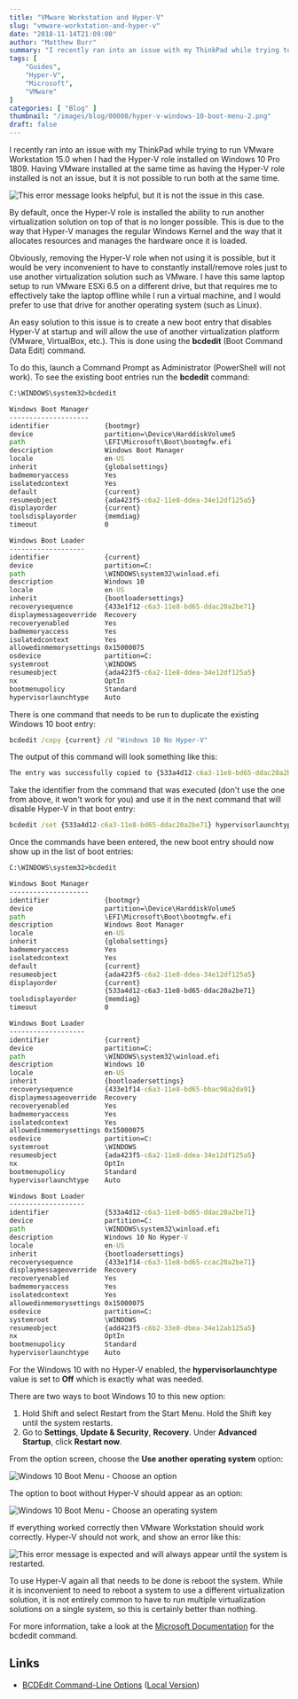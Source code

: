 ```yaml
---
title: "VMware Workstation and Hyper-V"
slug: "vmware-workstation-and-hyper-v"
date: "2018-11-14T21:09:00"
author: "Matthew Burr"
summary: "I recently ran into an issue with my ThinkPad while trying to run VMware Workstation 15.0 when I had the Hyper-V role installed on Windows 10 Pro 1809. Having VMware installed at the same time as having the Hyper-V role installed is not an issue, but it is not possible to run both at the same time."
tags: [
    "Guides",
    "Hyper-V",
    "Microsoft",
    "VMware"
]
categories: [ "Blog" ]
thumbnail: "/images/blog/00008/hyper-v-windows-10-boot-menu-2.png"
draft: false
---
```


I recently ran into an issue with my ThinkPad while trying to run VMware Workstation 15.0 when I had the Hyper-V role installed on Windows 10 Pro 1809. Having VMware installed at the same time as having the Hyper-V role installed is not an issue, but it is not possible to run both at the same time.

![This error message looks helpful, but it is not the issue in this case.](/images/blog/00008/vmware-error.png)

By default, once the Hyper-V role is installed the ability to run another virtualization solution on top of that is no longer possible. This is due to the way that Hyper-V manages the regular Windows Kernel and the way that it allocates resources and manages the hardware once it is loaded.

Obviously, removing the Hyper-V role when not using it is possible, but it would be very inconvenient to have to constantly install/remove roles just to use another virtualization solution such as VMware. I have this same laptop setup to run VMware ESXi 6.5 on a different drive, but that requires me to effectively take the laptop offline while I run a virtual machine, and I would prefer to use that drive for another operating system (such as Linux).

An easy solution to this issue is to create a new boot entry that disables Hyper-V at startup and will allow the use of another virtualization platform (VMware, VirtualBox, etc.). This is done using the **bcdedit** (Boot Command Data Edit) command.

To do this, launch a Command Prompt as Administrator (PowerShell will not work). To see the existing boot entries run the **bcdedit** command:

```cmd
C:\WINDOWS\system32>bcdedit

Windows Boot Manager
--------------------
identifier              {bootmgr}
device                  partition=\Device\HarddiskVolume5
path                    \EFI\Microsoft\Boot\bootmgfw.efi
description             Windows Boot Manager
locale                  en-US
inherit                 {globalsettings}
badmemoryaccess         Yes
isolatedcontext         Yes
default                 {current}
resumeobject            {ada423f5-c6a2-11e8-ddea-34e12df125a5}
displayorder            {current}
toolsdisplayorder       {memdiag}
timeout                 0

Windows Boot Loader
-------------------
identifier              {current}
device                  partition=C:
path                    \WINDOWS\system32\winload.efi
description             Windows 10
locale                  en-US
inherit                 {bootloadersettings}
recoverysequence        {433e1f12-c6a3-11e8-bd65-ddac20a2be71}
displaymessageoverride  Recovery
recoveryenabled         Yes
badmemoryaccess         Yes
isolatedcontext         Yes
allowedinmemorysettings 0x15000075
osdevice                partition=C:
systemroot              \WINDOWS
resumeobject            {ada423f5-c6a2-11e8-ddea-34e12df125a5}
nx                      OptIn
bootmenupolicy          Standard
hypervisorlaunchtype    Auto
```

There is one command that needs to be run to duplicate the existing Windows 10 boot entry:

```cmd
bcdedit /copy {current} /d "Windows 10 No Hyper-V"
```

The output of this command will look something like this:

```cmd
The entry was successfully copied to {533a4d12-c6a3-11e8-bd65-ddac20a2be71}.
```

Take the identifier from the command that was executed (don't use the one from above, it won't work for you) and use it in the next command that will disable Hyper-V in that boot entry:

```cmd
bcdedit /set {533a4d12-c6a3-11e8-bd65-ddac20a2be71} hypervisorlaunchtype off
```

Once the commands have been entered, the new boot entry should now show up in the list of boot entries:

```cmd
C:\WINDOWS\system32>bcdedit

Windows Boot Manager
--------------------
identifier              {bootmgr}
device                  partition=\Device\HarddiskVolume5
path                    \EFI\Microsoft\Boot\bootmgfw.efi
description             Windows Boot Manager
locale                  en-US
inherit                 {globalsettings}
badmemoryaccess         Yes
isolatedcontext         Yes
default                 {current}
resumeobject            {ada423f5-c6a2-11e8-ddea-34e12df125a5}
displayorder            {current}
                        {533a4d12-c6a3-11e8-bd65-ddac20a2be71}
toolsdisplayorder       {memdiag}
timeout                 0

Windows Boot Loader
-------------------
identifier              {current}
device                  partition=C:
path                    \WINDOWS\system32\winload.efi
description             Windows 10
locale                  en-US
inherit                 {bootloadersettings}
recoverysequence        {433e1f14-c6a3-11e8-bd65-bbac98a2da91}
displaymessageoverride  Recovery
recoveryenabled         Yes
badmemoryaccess         Yes
isolatedcontext         Yes
allowedinmemorysettings 0x15000075
osdevice                partition=C:
systemroot              \WINDOWS
resumeobject            {ada423f5-c6a2-11e8-ddea-34e12df125a5}
nx                      OptIn
bootmenupolicy          Standard
hypervisorlaunchtype    Auto

Windows Boot Loader
-------------------
identifier              {533a4d12-c6a3-11e8-bd65-ddac20a2be71}
device                  partition=C:
path                    \WINDOWS\system32\winload.efi
description             Windows 10 No Hyper-V
locale                  en-US
inherit                 {bootloadersettings}
recoverysequence        {433e1f14-c6a3-11e8-bd65-ccac20a2be71}
displaymessageoverride  Recovery
recoveryenabled         Yes
badmemoryaccess         Yes
isolatedcontext         Yes
allowedinmemorysettings 0x15000075
osdevice                partition=C:
systemroot              \WINDOWS
resumeobject            {add423f5-c6b2-33e8-dbea-34e12ab125a5}
nx                      OptIn
bootmenupolicy          Standard
hypervisorlaunchtype    Auto
```

For the Windows 10 with no Hyper-V enabled, the **hypervisorlaunchtype** value is set to **Off** which is exactly what was needed.

There are two ways to boot Windows 10 to this new option:

1. Hold Shift and select Restart from the Start Menu. Hold the Shift key until the system restarts.
2. Go to **Settings**, **Update & Security**, **Recovery**. Under **Advanced Startup**, click **Restart now**.

From the option screen, choose the **Use another operating system** option:

![Windows 10 Boot Menu - Choose an option](/images/blog/00008/hyper-v-windows-10-boot-menu-1.png)

The option to boot without Hyper-V should appear as an option:

![Windows 10 Boot Menu - Choose an operating system](/images/blog/00008/hyper-v-windows-10-boot-menu-2.png)

If everything worked correctly then VMware Workstation should work correctly. Hyper-V should not work, and show an error like this:

![This error message is expected and will always appear until the system is restarted.](/images/blog/00008/hyper-v-error.png)

To use Hyper-V again all that needs to be done is reboot the system. While it is inconvenient to need to reboot a system to use a different virtualization solution, it is not entirely common to have to run multiple virtualization solutions on a single system, so this is certainly better than nothing.

For more information, take a look at the [Microsoft Documentation](https://docs.microsoft.com/en-us/windows-hardware/manufacture/desktop/bcdedit-command-line-options) for the bcdedit command.

## Links ##

* [BCDEdit Command-Line Options](https://docs.microsoft.com/en-us/windows-hardware/manufacture/desktop/bcdedit-command-line-options) ([Local Version](/docs/blog/00008/bcdedit_command-line_options.pdf))
